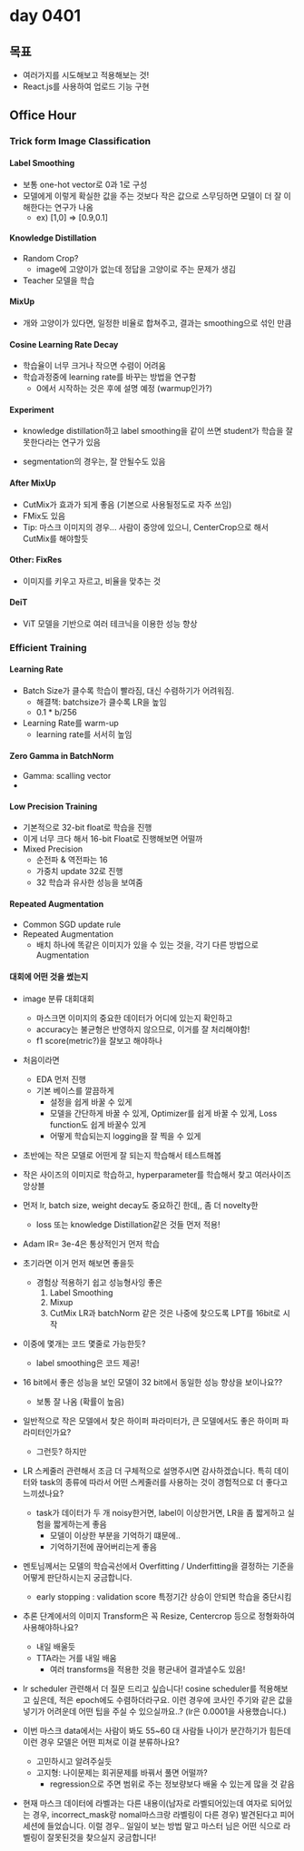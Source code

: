 # day 0401

## 목표
- 여러가지를 시도해보고 적용해보는 것!
- React.js를 사용하여 업로드 기능 구현

## Office Hour
### Trick form Image Classification

#### Label Smoothing
- 보통 one-hot vector로 0과 1로 구성
- 모델에게 이렇게 확실한 값을 주는 것보다 작은 값으로 스무딩하면 모델이 더 잘 이해한다는 연구가 나옴
    - ex) [1,0] => [0.9,0.1]

#### Knowledge Distillation
- Random Crop?
    - image에 고양이가 없는데 정답을 고양이로 주는 문제가 생김
- Teacher 모델을 학습

#### MixUp
- 개와 고양이가 있다면, 일정한 비율로 합쳐주고, 결과는 smoothing으로 섞인 만큼

#### Cosine Learning Rate Decay
- 학습율이 너무 크거나 작으면 수렴이 어려움
- 학습과정중에 learning rate를 바꾸는 방법을 연구함
    - 0에서 시작하는 것은 후에 설명 예정 (warmup인가?)

#### Experiment
- knowledge distillation하고 label smoothing을 같이 쓰면 student가 학습을 잘 못한다라는 연구가 있음

- segmentation의 경우는, 잘 안될수도 있음

#### After MixUp
- CutMix가 효과가 되게 좋음 (기본으로 사용될정도로 자주 쓰임)
- FMix도 있음
- Tip: 마스크 이미지의 경우... 사람이 중앙에 있으니, CenterCrop으로 해서 CutMix를 해야할듯

#### Other: FixRes
- 이미지를 키우고 자르고, 비율을 맞추는 것

#### DeiT
- ViT 모델을 기반으로 여러 테크닉을 이용한 성능 향상

### Efficient Training

#### Learning Rate
- Batch Size가 클수록 학습이 빨라짐, 대신 수렴하기가 어려워짐.
    - 해결책: batchsize가 클수록 LR을 높임
    - 0.1 * b/256
- Learning Rate를 warm-up
    - learning rate를 서서히 높임

#### Zero Gamma in BatchNorm
- Gamma: scalling vector
- 

#### Low Precision Training
- 기본적으로 32-bit float로 학습을 진행
- 이게 너무 크다 해서 16-bit Float로 진행해보면 어떨까
- Mixed Precision
    - 순전파 & 역전파는 16
    - 가중치 update 32로 진행
    - 32 학습과 유사한 성능을 보여줌

#### Repeated Augmentation
- Common SGD update rule
- Repeated Augmentation
    - 배치 하나에 똑같은 이미지가 있을 수 있는 것을, 각기 다른 방법으로 Augmentation

#### 대회에 어떤 것을 썼는지
- image 분류 대회대회
    - 마스크면 이미지의 중요한 데이터가 어디에 있는지 확인하고 
    - accuracy는 불균형은 반영하지 않으므로, 이거를 잘 처리해야함!
    - f1 score(metric?)을 잘보고 해야하나
- 처음이라면
    - EDA 먼저 진행
    - 기본 베이스를 깔끔하게
        - 설정을 쉽게 바꿀 수 있게
        - 모델을 간단하게 바꿀 수 있게, Optimizer를 쉽게 바꿀 수 있게, Loss function도 쉽게 바꿀수 있게
        - 어떻게 학습되는지 logging을 잘 찍을 수 있게
- 초반에는 작은 모델로 어떤게 잘 되는지 학습해서 테스트해봅
- 작은 사이즈의 이미지로 학습하고, hyperparameter를 학습해서 찾고 여러사이즈 앙상블
- 먼저 lr, batch size, weight decay도 중요하긴 한데,, 좀 더 novelty한
    - loss 또는 knowledge Distillation같은 것들 먼저 적용!
- Adam lR= 3e-4은 통상적인거 먼저 학습

- 초기라면 이거 먼저 해보면 좋을듯
    - 경험상 적용하기 쉽고 성능형사잉 좋은
        1. Label Smoothing
        2. Mixup
        3. CutMix
    LR과 batchNorm 같은 것은 나중에 찾으도록
        LPT를 16bit로 시작
- 이중에 몇개는 코드 몇줄로 가능한듯?
    - label smoothing은 코드 제공!

- 16 bit에서 좋은 성능을 보인 모델이 32 bit에서 동일한 성능 향상을 보이나요??
    - 보통 잘 나옴 (확률이 높음)

- 일반적으로 작은 모델에서 찾은 하이퍼 파라미터가, 큰 모델에서도 좋은 하이퍼 파라미터인가요?
    - 그런듯? 하지만 

- LR 스케줄러 관련해서 조금 더 구체적으로 설명주시면 감사하겠습니다. 특히 데이터와 task의 종류에 따라서 어떤 스케줄러를 사용하는 것이 경험적으로 더 좋다고 느끼셨나요?
    - task가 데이터가 두 개 noisy한거면, label이 이상한거면, LR을 좀 짧게하고 실험을 짧게하는게 좋음
        - 모델이 이상한 부분을 기억하기 떄문에.. 
        - 기억하기전에 끊어버리는게 좋음

- 멘토님께서는 모델의 학습곡선에서 Overfitting / Underfitting을 결정하는 기준을 어떻게 판단하시는지 궁금합니다.
    - early stopping : validation score 특정기간 상승이 안되면 학습을 중단시킴

- 추론 단계에서의 이미지 Transform은 꼭 Resize, Centercrop 등으로 정형화하여 사용해야하나요?
    - 내일 배울듯
    - TTA라는 거를 내일 배움
        - 여러 transforms을 적용한 것을 평균내어 결과낼수도 있음!
- lr scheduler 관련해서 더 질문 드리고 싶습니다! cosine scheduler를 적용해보고 싶은데, 적은 epoch에도 수렴하더라구요. 이런 경우에 코사인 주기와 같은 값을 넣기가 어려운데 어떤 팁을 주실 수 있으실까요..? (lr은 0.0001을 사용했습니다.)

- 이번 마스크 data에서는 사람이 봐도 55~60 대 사람들 나이가 분간하기가 힘든데 이런 경우 모델은 어떤 피쳐로 이걸 분류하나요?
    - 고민하시고 알려주실듯
    - 고지형: 나이문제는 회귀문제를 바꿔서 풀면 어떨까?
        - regression으로 주면 범위로 주는 정보량보다 배울 수 있는게 많을 것 같음

- 현재 마스크 데이터에 라벨과는 다른 내용이(남자로 라벨되어있는데 여자로 되어있는 경우, incorrect_mask랑 nomal마스크랑 라벨링이 다른 경우) 발견된다고 피어세션에 들었습니다. 이럴 경우.. 일일이 보는 방법 말고 마스터 님은 어떤 식으로 라벨링이 잘못된것을 찾으실지 궁금합니다!

